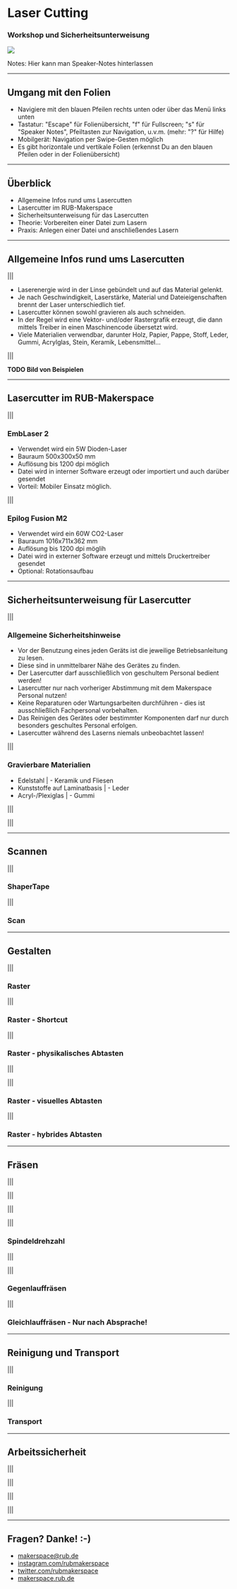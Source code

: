 # Laser Cutting

### Workshop und Sicherheitsunterweisung

![](https://git.noc.rub.de/makerspace/website/-/raw/main/docs/medien/rub-makerspace-logo.svg)

Notes:
Hier kann man Speaker-Notes hinterlassen

---

## Umgang mit den Folien

- Navigiere mit den blauen Pfeilen rechts unten oder über das Menü links unten
- Tastatur: "Escape" für Folienübersicht, "f" für Fullscreen; "s" für "Speaker Notes", Pfeiltasten zur Navigation, u.v.m. (mehr: "?" für Hilfe)
- Mobilgerät: Navigation per Swipe-Gesten möglich
- Es gibt horizontale und vertikale Folien (erkennst Du an den blauen Pfeilen oder in der Folienübersicht)

---

## Überblick
- Allgemeine Infos rund ums Lasercutten
- Lasercutter im RUB-Makerspace
- Sicherheitsunterweisung für das Lasercutten
- Theorie: Vorbereiten einer Datei zum Lasern
- Praxis: Anlegen einer Datei und anschließendes Lasern

---

## Allgemeine Infos rund ums Lasercutten

|||

- Laserenergie wird in der Linse gebündelt und auf das Material gelenkt.
- Je nach Geschwindigkeit, Laserstärke, Material und Dateieigenschaften brennt der Laser unterschiedlich tief.
- Lasercutter können sowohl gravieren als auch schneiden.
- In der Regel wird eine Vektor- und/oder Rastergrafik erzeugt, die dann mittels Treiber in einen Maschinencode übersetzt wird.
- Viele Materialien verwendbar, darunter Holz, Papier, Pappe, Stoff, Leder, Gummi, Acrylglas, Stein, Keramik, Lebensmittel...

|||

__TODO Bild von Beispielen__

---

## Lasercutter im RUB-Makerspace

|||

### EmbLaser 2

- Verwendet wird ein 5W Dioden-Laser
- Bauraum 500x300x50 mm
- Auflösung bis 1200 dpi möglich
- Datei wird in interner Software erzeugt oder importiert und auch darüber gesendet
- Vorteil: Mobiler Einsatz möglich.

|||

### Epilog Fusion M2

- Verwendet wird ein 60W CO2-Laser
- Bauraum 1016x711x362 mm
- Auflösung bis 1200 dpi möglih
- Datei wird in externer Software erzeugt und mittels Druckertreiber gesendet
- Optional: Rotationsaufbau

---

## Sicherheitsunterweisung für Lasercutter

|||

### Allgemeine Sicherheitshinweise

- Vor der Benutzung eines jeden Geräts ist die jeweilige Betriebsanleitung zu lesen.
- Diese sind in unmittelbarer Nähe des Gerätes zu finden.
- Der Lasercutter darf ausschließlich von geschultem Personal bedient werden!
- Lasercutter nur nach vorheriger Abstimmung mit dem Makerspace Personal nutzen!
- Keine Reparaturen oder Wartungsarbeiten durchführen - dies ist ausschließlich Fachpersonal vorbehalten.
- Das Reinigen des Gerätes oder bestimmter Komponenten darf nur durch besonders geschultes Personal erfolgen.
- Lasercutter während des Laserns niemals unbeobachtet lassen!

|||

### Gravierbare Materialien

- Edelstahl | - Keramik und Fliesen
- Kunststoffe auf Laminatbasis | - Leder
- Acryl-/Plexiglas | - Gummi


|||



|||



---

## Scannen

|||

### ShaperTape


|||

### Scan



---

## Gestalten

|||

### Raster


|||

### Raster - Shortcut



|||

### Raster - physikalisches Abtasten



|||


|||

### Raster - visuelles Abtasten


|||

### Raster - hybrides Abtasten



---

## Fräsen

|||



|||



|||



|||

### Spindeldrehzahl



|||



|||

### Gegenlauffräsen



|||

### Gleichlauffräsen - Nur nach Absprache!



---

## Reinigung und Transport

|||

### Reinigung



|||

### Transport



---

## Arbeitssicherheit

|||



|||



|||



|||



---

## Fragen? Danke! :-) 

- [makerspace@rub.de](mailto:makerspace@rub.de)  
- [instagram.com/rubmakerspace](https://instagram.com/rubmakerspace)
- [twitter.com/rubmakerspace](https://twitter.com/rubmakerspace)
- [makerspace.rub.de](https://makerspace.rub.de)

